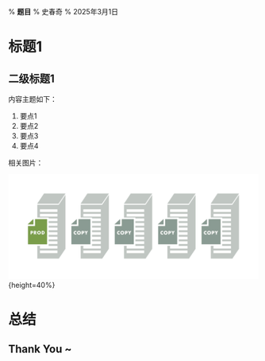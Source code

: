 ﻿% **题目**
% 史春奇
% 2025年3月1日




# 标题1

## 二级标题1
内容主题如下：

1. 要点1
2. 要点2
3. 要点3
4. 要点4

相关图片：

![ ](./figures/1.png){height=40%}


<!-- ############################################################### -->
# 总结

## Thank You ~





<!-- 
## Presentation Tools

- PowerPoint (GUI)
- Keynote (GUI)
- Beamer (Text)

GUI is difficult.
Writing \TeX is also difficult.

Find more convinient tools!

## Use Pandoc

Pandoc - [pandoc.org](http://pandoc.org/)

is a *document* $\mapsto$ *document* convert tool

- many document formats are supported!!
    1. `.mkd` (markdown)
    1. `.html` `.xml`
    1. `.docx` (Microsoft Words)
    1. `.tex` `.pdf`
    1. and more
- *template* is used for convert
    - pandoc has many templates for many formats
    - you can custom and use your own templates

## Example

### a document `.tex` from `.mkd`

Pandoc use usual **template** for `.tex`.
The formats of input and output are inferred from the file extensions.

```bash
pandoc -o report.tex report.mkd
```

### a slide `.tex` from `.mkd`

specify the output format as `beamer`

```bash
pandoc -t beamer -o report.tex report.mkd
```

# Method

## My Way to Write Presentation Slides

1. write `.mkd`
2. get `beamer` file by `pandoc`

```bash
pandoc -s -t beamer \
  --template ./themes/pondering.tex \
  -o out.tex in.mkd
```

(also see `Makefile`)

3. compile with `platex` and get `.pdf`

```bash
platex out
dvipdfmx out
zathura out.pdf
```

# Check the Template

## enumerate and itemize

1. one
1. two
    - 2
    - 弐
1. three

- itemize
    - subitemize
        - subsubitemize
        - subsubitemize
- itemize
- itemize

## Block

In mkd, a `###` makes a `block`

### block title

block inner

### block title

block inner

## code highlight

```bash
seq 1 100 | factor | awk 'NF==2{print $2}'
```

```haskell
main :: IO ()
```

```python
if __name__ == "__main__":
  pass
```

## embbed \TeX

**BTW**:

Markdown grammer is poor.
To realize a little advanced, we need \TeX.

1. \TeX can be embbed in `mkd`
    - which are never changed by `pandoc`
1. All inner of a \TeX are judged as \TeX

    - This means: cannot write `mkd` in \TeX

## Example - twocolumns

Markdown has no grammer about columns.
My template defined special syntax (\TeX macros) for columns.

\BeginColumn{.4}

```tex
\BeginColumn{.6}
  Left column
\Column
  Right column
\EndColumn{.4}
```

\Column{.1}

generates

\Column{.5}

```tex
\begin{columns}
  \column{.6\textwidth}
    Left column
  \column{.4\textwidth}
    Right column
\end{columns}
```

\EndColumn
-->
